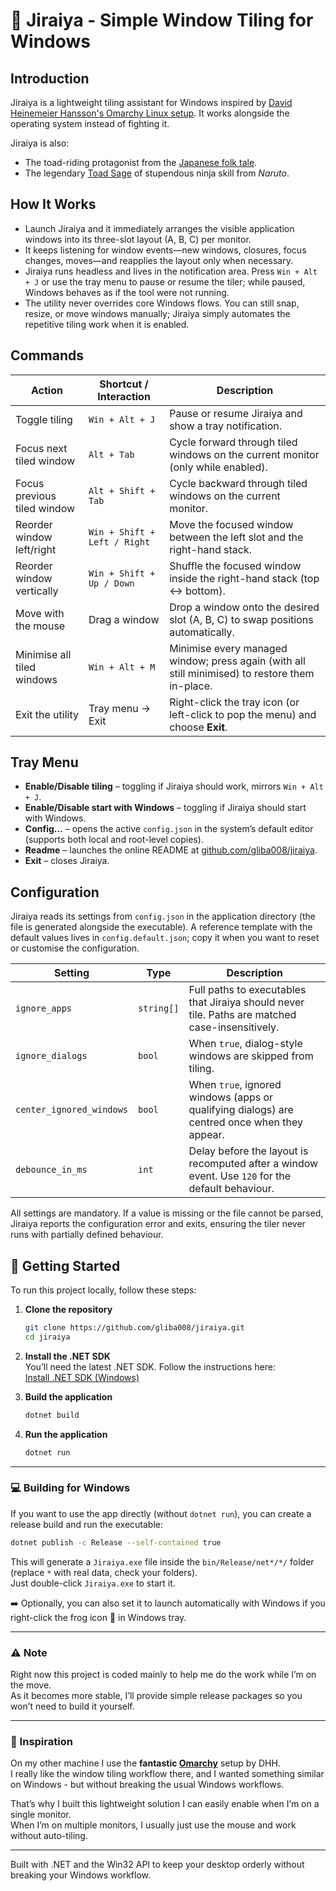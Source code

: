 # 🐸 Jiraiya - Simple Window Tiling for Windows

## Introduction
Jiraiya is a lightweight tiling assistant for Windows inspired by [David Heinemeier Hansson's Omarchy Linux setup](https://omarchy.org/). It works alongside the operating system instead of fighting it.

Jiraiya is also:

- The toad-riding protagonist from the [Japanese folk tale](https://en.wikipedia.org/wiki/Jiraiya_(folklore)).
- The legendary [Toad Sage](https://naruto.fandom.com/wiki/Jiraiya) of stupendous ninja skill from *Naruto*.

## How It Works
- Launch Jiraiya and it immediately arranges the visible application windows into its three-slot layout (A, B, C) per monitor.
- It keeps listening for window events—new windows, closures, focus changes, moves—and reapplies the layout only when necessary.
- Jiraiya runs headless and lives in the notification area. Press `Win + Alt + J` or use the tray menu to pause or resume the tiler; while paused, Windows behaves as if the tool were not running.
- The utility never overrides core Windows flows. You can still snap, resize, or move windows manually; Jiraiya simply automates the repetitive tiling work when it is enabled.

## Commands
| Action | Shortcut / Interaction | Description |
| --- | --- | --- |
| Toggle tiling | `Win + Alt + J` | Pause or resume Jiraiya and show a tray notification. |
| Focus next tiled window | `Alt + Tab` | Cycle forward through tiled windows on the current monitor (only while enabled). |
| Focus previous tiled window | `Alt + Shift + Tab` | Cycle backward through tiled windows on the current monitor. |
| Reorder window left/right | `Win + Shift + Left / Right` | Move the focused window between the left slot and the right-hand stack. |
| Reorder window vertically | `Win + Shift + Up / Down` | Shuffle the focused window inside the right-hand stack (top ↔ bottom). |
| Move with the mouse | Drag a window | Drop a window onto the desired slot (A, B, C) to swap positions automatically. |
| Minimise all tiled windows | `Win + Alt + M` | Minimise every managed window; press again (with all still minimised) to restore them in-place. |
| Exit the utility | Tray menu → Exit | Right-click the tray icon (or left-click to pop the menu) and choose **Exit**. |

## Tray Menu
- **Enable/Disable tiling** – toggling if Jiraiya should work, mirrors `Win + Alt + J`.
- **Enable/Disable start with Windows** – toggling if Jiraiya should start with Windows.
- **Config…** – opens the active `config.json` in the system’s default editor (supports both local and root-level copies).
- **Readme** – launches the online README at [github.com/gliba008/jiraiya](https://github.com/gliba008/jiraiya/blob/master/README.md).
- **Exit** – closes Jiraiya.

## Configuration
Jiraiya reads its settings from `config.json` in the application directory (the file is generated alongside the executable). A reference template with the default values lives in `config.default.json`; copy it when you want to reset or customise the configuration.

| Setting | Type | Description |
| --- | --- | --- |
| `ignore_apps` | `string[]` | Full paths to executables that Jiraiya should never tile. Paths are matched case-insensitively. |
| `ignore_dialogs` | `bool` | When `true`, dialog-style windows are skipped from tiling. |
| `center_ignored_windows` | `bool` | When `true`, ignored windows (apps or qualifying dialogs) are centred once when they appear. |
| `debounce_in_ms` | `int` | Delay before the layout is recomputed after a window event. Use `120` for the default behaviour. |

All settings are mandatory. If a value is missing or the file cannot be parsed, Jiraiya reports the configuration error and exits, ensuring the tiler never runs with partially defined behaviour.

## 🚀 Getting Started

To run this project locally, follow these steps:

1. **Clone the repository**  
   ```bash
   git clone https://github.com/gliba008/jiraiya.git
   cd jiraiya
   ```

2. **Install the .NET SDK**  
   You’ll need the latest .NET SDK. Follow the instructions here:  
   [Install .NET SDK (Windows)](https://learn.microsoft.com/en-us/dotnet/core/install/windows#install-with-visual-studio-code)

3. **Build the application**  
   ```bash
   dotnet build
   ```

4. **Run the application**  
   ```bash
   dotnet run
   ```

---

### 💻 Building for Windows

If you want to use the app directly (without `dotnet run`), you can create a release build and run the executable:

```bash
dotnet publish -c Release --self-contained true
```

This will generate a `Jiraiya.exe` file inside the `bin/Release/net*/*/` folder (replace `*` with real data, check your folders).  
Just double-click `Jiraiya.exe` to start it.  

➡️ Optionally, you can also set it to launch automatically with Windows if you right-click the frog icon 🐸 in Windows tray.

---

### ⚠️ Note

Right now this project is coded mainly to help me do the work while I’m on the move.  
As it becomes more stable, I’ll provide simple release packages so you won’t need to build it yourself.

---

### 🌟 Inspiration

On my other machine I use the **fantastic [Omarchy](https://world.hey.com/dhh/omakase-vs-omarchy-39e64848)** setup by DHH.  
I really like the window tiling workflow there, and I wanted something similar on Windows - 
but without breaking the usual Windows workflows.  

That’s why I built this lightweight solution I can easily enable when I’m on a single monitor.  
When I’m on multiple monitors, I usually just use the mouse and work without auto-tiling.

---
Built with .NET and the Win32 API to keep your desktop orderly without breaking your Windows workflow.
